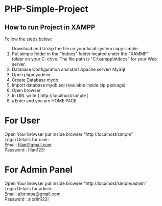 # PHP-Simple-Project


<h2>How to run Project in XAMPP</h2>
<p>Follow the steps below:</p>
<ol>Download and Unzip the file on your local system copy simple.</li>
   <li>Put simple folder in the "htdocs" folder located under the "XAMMP" folder on your C: drive. The file path is "C:\xampp\htdocs" for    your Web server.</li>
   <li>Database Configuration and start Apache server/ MySql</li>
   <li>Open phpmyadmin</li>
   <li>Create Database mydb</li>
   <li>Import database mydb.sql (available inside zip package)</li>
   <li>Open browser</li>
  <li>In URL write ( http://localhost/simple )</li>
  <li>#Enter and you are HOME PAGE</li>
 </ol>
 
# For User 
Open Your browser put inside browser “http://localhost/simple” <br>
Login Details for user:<br>
Email: filan@gmail.com<br>
Password :  filan123!

# For Admin Panel
Open Your browser put inside browser “http://localhost/simple/admin” <br>
Login Details for admin :<br> 
Email: albrimpa@gmail.com <br>
Password : albrim123!


